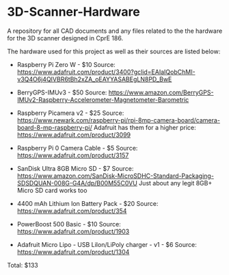 # 3D-Scanner-Hardware
A repository for all CAD documents and any files related to the the hardware for the 3D scanner designed in CprE 186.

The hardware used for this project as well as their sources are listed below:

* Raspberry Pi Zero W - $10
	Source: https://www.adafruit.com/product/3400?gclid=EAIaIQobChMI-v3Q4O6j4QIVBR6tBh2xZA_oEAYYASABEgLN8PD_BwE

* BerryGPS-IMUv3 - $50
	Source: https://www.amazon.com/BerryGPS-IMUv2-Raspberry-Accelerometer-Magnetometer-Barometric

* Raspberry Picamera v2 - $25
	Source: https://www.newark.com/raspberry-pi/rpi-8mp-camera-board/camera-board-8-mp-raspberry-pi/
	Adafruit has them for a higher price: https://www.adafruit.com/product/3099

* Raspberry Pi 0 Camera Cable - $5
	Source: https://www.adafruit.com/product/3157

* SanDisk Ultra 8GB Micro SD - $7
	Source: https://www.amazon.com/SanDisk-MicroSDHC-Standard-Packaging-SDSDQUAN-008G-G4A/dp/B00M55C0VU
	Just about any legit 8GB+ Micro SD card works too

* 4400 mAh Lithium Ion Battery Pack - $20
	Source: https://www.adafruit.com/product/354

* PowerBoost 500 Basic - $10
	Source: https://www.adafruit.com/product/1903

* Adafruit Micro Lipo - USB LiIon/LiPoly charger - v1 - $6
	Source: https://www.adafruit.com/product/1304

Total: $133